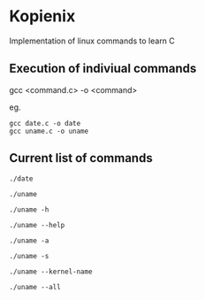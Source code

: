# Kopienix
Implementation of linux commands to learn C




## Execution of indiviual commands
gcc <command.c> -o \<command>

eg. 

    gcc date.c -o date
    gcc uname.c -o uname

## Current list of commands
    ./date

    ./uname

    ./uname -h

    ./uname --help

    ./uname -a

    ./uname -s

    ./uname --kernel-name

    ./uname --all
